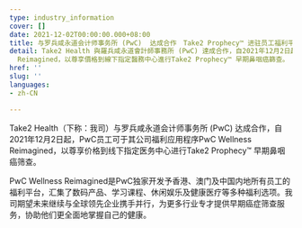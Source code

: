 ```yaml
---
type: industry_information
cover: []
date: 2021-12-02T00:00:00.000+08:00
title: 与罗兵咸永道会计师事务所 (PwC)  达成合作　Take2 Prophecy™ 进驻员工福利平台
detail: Take2 Health 與羅兵咸永道會計師事務所 (PwC) 達成合作，自2021年12月2日起，PwC員工可於其公司福利應用程式PwC Wellness
  Reimagined，以尊享價格到線下指定醫務中心進行Take2 Prophecy™ 早期鼻咽癌篩查。
href: ''
slug: ''
languages:
- zh-CN

---
```

Take2 Health（下称：我司）与罗兵咸永道会计师事务所 (PwC) 达成合作，自2021年12月2日起，PwC员工可于其公司福利应用程序PwC Wellness Reimagined，以尊享价格到线下指定医务中心进行Take2 Prophecy™ 早期鼻咽癌筛查。

PwC Wellness Reimagined是PwC独家开发予香港、澳门及中国内地所有员工的福利平台，汇集了数码产品、学习课程、休闲娱乐及健康医疗等多种福利选项。我司期望未来继续与全球领先企业携手并行，为更多行业专才提供早期癌症筛查服务，协助他们更全面地掌握自己的健康。